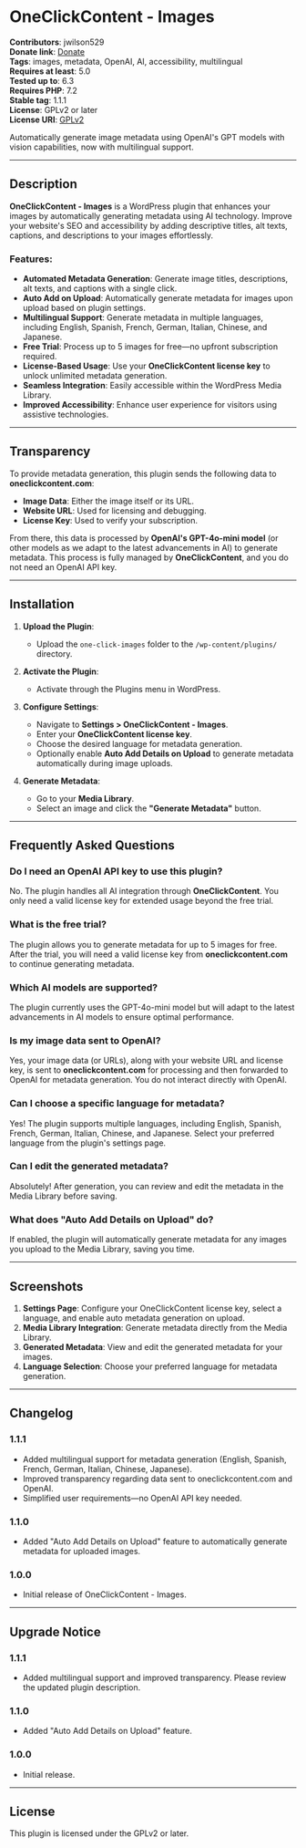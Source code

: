 # OneClickContent - Images

**Contributors**: jwilson529  
**Donate link**: [Donate](https://oneclickcontent.com/donate)  
**Tags**: images, metadata, OpenAI, AI, accessibility, multilingual  
**Requires at least**: 5.0  
**Tested up to**: 6.3  
**Requires PHP**: 7.2  
**Stable tag**: 1.1.1  
**License**: GPLv2 or later  
**License URI**: [GPLv2](https://www.gnu.org/licenses/gpl-2.0.html)  

Automatically generate image metadata using OpenAI's GPT models with vision capabilities, now with multilingual support.

---

## Description

**OneClickContent - Images** is a WordPress plugin that enhances your images by automatically generating metadata using AI technology. Improve your website's SEO and accessibility by adding descriptive titles, alt texts, captions, and descriptions to your images effortlessly.

### Features:

- **Automated Metadata Generation**: Generate image titles, descriptions, alt texts, and captions with a single click.
- **Auto Add on Upload**: Automatically generate metadata for images upon upload based on plugin settings.
- **Multilingual Support**: Generate metadata in multiple languages, including English, Spanish, French, German, Italian, Chinese, and Japanese.
- **Free Trial**: Process up to 5 images for free—no upfront subscription required.
- **License-Based Usage**: Use your **OneClickContent license key** to unlock unlimited metadata generation.
- **Seamless Integration**: Easily accessible within the WordPress Media Library.
- **Improved Accessibility**: Enhance user experience for visitors using assistive technologies.

---

## Transparency

To provide metadata generation, this plugin sends the following data to **oneclickcontent.com**:
- **Image Data**: Either the image itself or its URL.
- **Website URL**: Used for licensing and debugging.
- **License Key**: Used to verify your subscription.

From there, this data is processed by **OpenAI's GPT-4o-mini model** (or other models as we adapt to the latest advancements in AI) to generate metadata. This process is fully managed by **OneClickContent**, and you do not need an OpenAI API key.

---

## Installation

1. **Upload the Plugin**:
   - Upload the `one-click-images` folder to the `/wp-content/plugins/` directory.

2. **Activate the Plugin**:
   - Activate through the Plugins menu in WordPress.

3. **Configure Settings**:
   - Navigate to **Settings > OneClickContent - Images**.
   - Enter your **OneClickContent license key**.
   - Choose the desired language for metadata generation.
   - Optionally enable **Auto Add Details on Upload** to generate metadata automatically during image uploads.

4. **Generate Metadata**:
   - Go to your **Media Library**.
   - Select an image and click the **"Generate Metadata"** button.

---

## Frequently Asked Questions

### Do I need an OpenAI API key to use this plugin?

No. The plugin handles all AI integration through **OneClickContent**. You only need a valid license key for extended usage beyond the free trial.

### What is the free trial?

The plugin allows you to generate metadata for up to 5 images for free. After the trial, you will need a valid license key from **oneclickcontent.com** to continue generating metadata.

### Which AI models are supported?

The plugin currently uses the GPT-4o-mini model but will adapt to the latest advancements in AI models to ensure optimal performance.

### Is my image data sent to OpenAI?

Yes, your image data (or URLs), along with your website URL and license key, is sent to **oneclickcontent.com** for processing and then forwarded to OpenAI for metadata generation. You do not interact directly with OpenAI.

### Can I choose a specific language for metadata?

Yes! The plugin supports multiple languages, including English, Spanish, French, German, Italian, Chinese, and Japanese. Select your preferred language from the plugin's settings page.

### Can I edit the generated metadata?

Absolutely! After generation, you can review and edit the metadata in the Media Library before saving.

### What does "Auto Add Details on Upload" do?

If enabled, the plugin will automatically generate metadata for any images you upload to the Media Library, saving you time.

---

## Screenshots

1. **Settings Page**: Configure your OneClickContent license key, select a language, and enable auto metadata generation on upload.
2. **Media Library Integration**: Generate metadata directly from the Media Library.
3. **Generated Metadata**: View and edit the generated metadata for your images.
4. **Language Selection**: Choose your preferred language for metadata generation.

---

## Changelog

### 1.1.1
- Added multilingual support for metadata generation (English, Spanish, French, German, Italian, Chinese, Japanese).
- Improved transparency regarding data sent to oneclickcontent.com and OpenAI.
- Simplified user requirements—no OpenAI API key needed.

### 1.1.0
- Added "Auto Add Details on Upload" feature to automatically generate metadata for uploaded images.

### 1.0.0
- Initial release of OneClickContent - Images.

---

## Upgrade Notice

### 1.1.1
- Added multilingual support and improved transparency. Please review the updated plugin description.

### 1.1.0
- Added "Auto Add Details on Upload" feature.

### 1.0.0
- Initial release.

---

## License

This plugin is licensed under the GPLv2 or later.